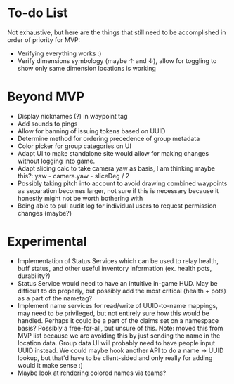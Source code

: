 # To-do List
Not exhaustive, but here are the things that still need to be accomplished in order of priority for MVP:

- Verifying everything works :)
- Verify dimensions symbology (maybe ↑ and ↓), allow for toggling to show only same dimension locations is working

# Beyond MVP
- Display nicknames (?) in waypoint tag
- Add sounds to pings
- Allow for banning of issuing tokens based on UUID
- Determine method for ordering precedence of group metadata
- Color picker for group categories on UI
- Adapt UI to make standalone site would allow for making changes without logging into game.
- Adapt slicing calc to take camera yaw as basis, I am thinking maybe this?: yaw - camera.yaw - sliceDeg / 2
- Possibly taking pitch into account to avoid drawing combined waypoints as separation becomes larger, not sure if this
  is necessary because it honestly might not be worth bothering with
- Being able to pull audit log for individual users to request permission changes (maybe?)

# Experimental
- Implementation of Status Services which can be used to relay health, buff status, and other useful inventory
  information (ex. health pots, durability?)
- Status Service would need to have an intuitive in-game HUD. May be difficult to do properly, but possibly add
  the most critical (health + pots) as a part of the nametag?
- Implement name services for read/write of UUID-to-name mappings, may need to be privileged, but not entirely sure how
  this would be handled. Perhaps it could be a part of the claims set on a namespace basis? Possibly a free-for-all, but
  unsure of this. Note: moved this from MVP list because we are avoiding this by just sending the name in the location
  data. Group data UI will probably need to have people input UUID instead. We could maybe hook another API to do a
  name -> UUID lookup, but that'd have to be client-sided and only really for adding would it make sense :)
- Maybe look at rendering colored names via teams?
